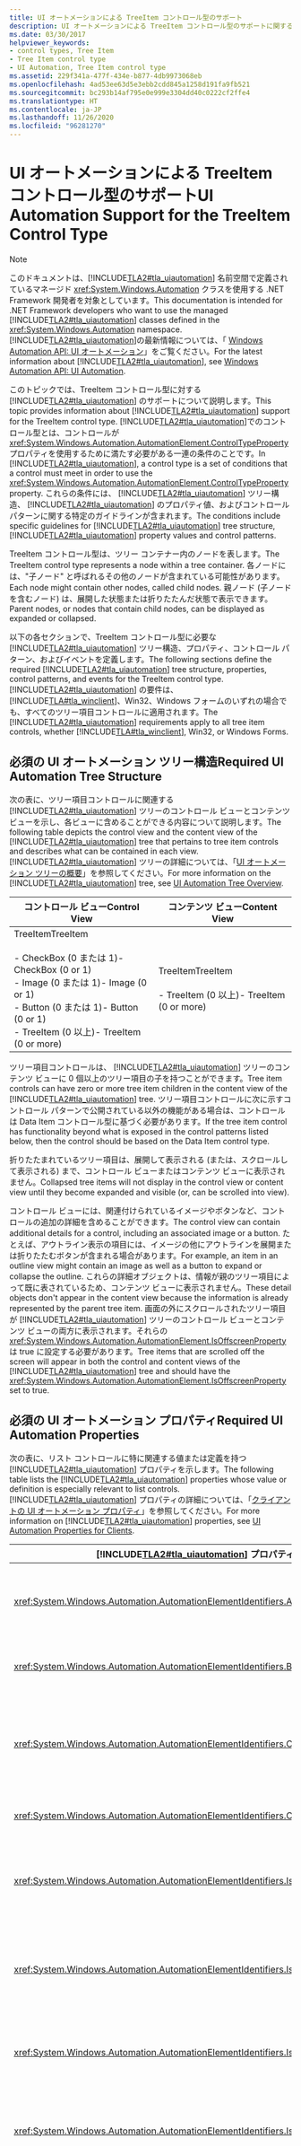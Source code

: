 ```yaml
---
title: UI オートメーションによる TreeItem コントロール型のサポート
description: UI オートメーションによる TreeItem コントロール型のサポートに関する情報を取得します。 必要なツリー構造、プロパティ、コントロール パターン、イベントについて説明します。
ms.date: 03/30/2017
helpviewer_keywords:
- control types, Tree Item
- Tree Item control type
- UI Automation, Tree Item control type
ms.assetid: 229f341a-477f-434e-b877-4db9973068eb
ms.openlocfilehash: 4ad53ee63d5e3ebb2cdd845a1258d191fa9fb521
ms.sourcegitcommit: bc293b14af795e0e999e3304dd40c0222cf2ffe4
ms.translationtype: HT
ms.contentlocale: ja-JP
ms.lasthandoff: 11/26/2020
ms.locfileid: "96281270"
---
```

# <a name="ui-automation-support-for-the-treeitem-control-type"></a><span data-ttu-id="eb5f7-104">UI オートメーションによる TreeItem コントロール型のサポート</span><span class="sxs-lookup"><span data-stu-id="eb5f7-104">UI Automation Support for the TreeItem Control Type</span></span>

> [!NOTE]
> <span data-ttu-id="eb5f7-105">このドキュメントは、[!INCLUDE[TLA2#tla_uiautomation](../../../includes/tla2sharptla-uiautomation-md.md)] 名前空間で定義されているマネージド <xref:System.Windows.Automation> クラスを使用する .NET Framework 開発者を対象としています。</span><span class="sxs-lookup"><span data-stu-id="eb5f7-105">This documentation is intended for .NET Framework developers who want to use the managed [!INCLUDE[TLA2#tla_uiautomation](../../../includes/tla2sharptla-uiautomation-md.md)] classes defined in the <xref:System.Windows.Automation> namespace.</span></span> <span data-ttu-id="eb5f7-106">[!INCLUDE[TLA2#tla_uiautomation](../../../includes/tla2sharptla-uiautomation-md.md)]の最新情報については、「 [Windows Automation API: UI オートメーション](/windows/win32/winauto/entry-uiauto-win32)」をご覧ください。</span><span class="sxs-lookup"><span data-stu-id="eb5f7-106">For the latest information about [!INCLUDE[TLA2#tla_uiautomation](../../../includes/tla2sharptla-uiautomation-md.md)], see [Windows Automation API: UI Automation](/windows/win32/winauto/entry-uiauto-win32).</span></span>  
  
 <span data-ttu-id="eb5f7-107">このトピックでは、TreeItem コントロール型に対する [!INCLUDE[TLA2#tla_uiautomation](../../../includes/tla2sharptla-uiautomation-md.md)] のサポートについて説明します。</span><span class="sxs-lookup"><span data-stu-id="eb5f7-107">This topic provides information about [!INCLUDE[TLA2#tla_uiautomation](../../../includes/tla2sharptla-uiautomation-md.md)] support for the TreeItem control type.</span></span> <span data-ttu-id="eb5f7-108">[!INCLUDE[TLA2#tla_uiautomation](../../../includes/tla2sharptla-uiautomation-md.md)]でのコントロール型とは、コントロールが <xref:System.Windows.Automation.AutomationElement.ControlTypeProperty> プロパティを使用するために満たす必要がある一連の条件のことです。</span><span class="sxs-lookup"><span data-stu-id="eb5f7-108">In [!INCLUDE[TLA2#tla_uiautomation](../../../includes/tla2sharptla-uiautomation-md.md)], a control type is a set of conditions that a control must meet in order to use the <xref:System.Windows.Automation.AutomationElement.ControlTypeProperty> property.</span></span> <span data-ttu-id="eb5f7-109">これらの条件には、 [!INCLUDE[TLA2#tla_uiautomation](../../../includes/tla2sharptla-uiautomation-md.md)] ツリー構造、 [!INCLUDE[TLA2#tla_uiautomation](../../../includes/tla2sharptla-uiautomation-md.md)] のプロパティ値、およびコントロール パターンに関する特定のガイドラインが含まれます。</span><span class="sxs-lookup"><span data-stu-id="eb5f7-109">The conditions include specific guidelines for [!INCLUDE[TLA2#tla_uiautomation](../../../includes/tla2sharptla-uiautomation-md.md)] tree structure, [!INCLUDE[TLA2#tla_uiautomation](../../../includes/tla2sharptla-uiautomation-md.md)] property values and control patterns.</span></span>  
  
 <span data-ttu-id="eb5f7-110">TreeItem コントロール型は、ツリー コンテナー内のノードを表します。</span><span class="sxs-lookup"><span data-stu-id="eb5f7-110">The TreeItem control type represents a node within a tree container.</span></span> <span data-ttu-id="eb5f7-111">各ノードには、"子ノード" と呼ばれるその他のノードが含まれている可能性があります。</span><span class="sxs-lookup"><span data-stu-id="eb5f7-111">Each node might contain other nodes, called child nodes.</span></span> <span data-ttu-id="eb5f7-112">親ノード (子ノードを含むノード) は、展開した状態または折りたたんだ状態で表示できます。</span><span class="sxs-lookup"><span data-stu-id="eb5f7-112">Parent nodes, or nodes that contain child nodes, can be displayed as expanded or collapsed.</span></span>  
  
 <span data-ttu-id="eb5f7-113">以下の各セクションで、TreeItem コントロール型に必要な [!INCLUDE[TLA2#tla_uiautomation](../../../includes/tla2sharptla-uiautomation-md.md)] ツリー構造、プロパティ、コントロール パターン、およびイベントを定義します。</span><span class="sxs-lookup"><span data-stu-id="eb5f7-113">The following sections define the required [!INCLUDE[TLA2#tla_uiautomation](../../../includes/tla2sharptla-uiautomation-md.md)] tree structure, properties, control patterns, and events for the TreeItem control type.</span></span> <span data-ttu-id="eb5f7-114">[!INCLUDE[TLA2#tla_uiautomation](../../../includes/tla2sharptla-uiautomation-md.md)] の要件は、[!INCLUDE[TLA#tla_winclient](../../../includes/tlasharptla-winclient-md.md)]、Win32、Windows フォームのいずれの場合でも、すべてのツリー項目コントロールに適用されます。</span><span class="sxs-lookup"><span data-stu-id="eb5f7-114">The [!INCLUDE[TLA2#tla_uiautomation](../../../includes/tla2sharptla-uiautomation-md.md)] requirements apply to all tree item controls, whether [!INCLUDE[TLA#tla_winclient](../../../includes/tlasharptla-winclient-md.md)], Win32, or Windows Forms.</span></span>  
  
<a name="Required_UI_Automation_Tree_Structure"></a>

## <a name="required-ui-automation-tree-structure"></a><span data-ttu-id="eb5f7-115">必須の UI オートメーション ツリー構造</span><span class="sxs-lookup"><span data-stu-id="eb5f7-115">Required UI Automation Tree Structure</span></span>  

 <span data-ttu-id="eb5f7-116">次の表に、ツリー項目コントロールに関連する [!INCLUDE[TLA2#tla_uiautomation](../../../includes/tla2sharptla-uiautomation-md.md)] ツリーのコントロール ビューとコンテンツ ビューを示し、各ビューに含めることができる内容について説明します。</span><span class="sxs-lookup"><span data-stu-id="eb5f7-116">The following table depicts the control view and the content view of the [!INCLUDE[TLA2#tla_uiautomation](../../../includes/tla2sharptla-uiautomation-md.md)] tree that pertains to tree item controls and describes what can be contained in each view.</span></span> <span data-ttu-id="eb5f7-117">[!INCLUDE[TLA2#tla_uiautomation](../../../includes/tla2sharptla-uiautomation-md.md)] ツリーの詳細については、「[UI オートメーション ツリーの概要](ui-automation-tree-overview.md)」を参照してください。</span><span class="sxs-lookup"><span data-stu-id="eb5f7-117">For more information on the [!INCLUDE[TLA2#tla_uiautomation](../../../includes/tla2sharptla-uiautomation-md.md)] tree, see [UI Automation Tree Overview](ui-automation-tree-overview.md).</span></span>  
  
|<span data-ttu-id="eb5f7-118">コントロール ビュー</span><span class="sxs-lookup"><span data-stu-id="eb5f7-118">Control View</span></span>|<span data-ttu-id="eb5f7-119">コンテンツ ビュー</span><span class="sxs-lookup"><span data-stu-id="eb5f7-119">Content View</span></span>|  
|------------------|------------------|  
|<span data-ttu-id="eb5f7-120">TreeItem</span><span class="sxs-lookup"><span data-stu-id="eb5f7-120">TreeItem</span></span><br /><br /> <span data-ttu-id="eb5f7-121">-   CheckBox (0 または 1)</span><span class="sxs-lookup"><span data-stu-id="eb5f7-121">-   CheckBox (0 or 1)</span></span><br /><span data-ttu-id="eb5f7-122">-   Image (0 または 1)</span><span class="sxs-lookup"><span data-stu-id="eb5f7-122">-   Image (0 or 1)</span></span><br /><span data-ttu-id="eb5f7-123">-   Button (0 または 1)</span><span class="sxs-lookup"><span data-stu-id="eb5f7-123">-   Button (0 or 1)</span></span><br /><span data-ttu-id="eb5f7-124">-   TreeItem (0 以上)</span><span class="sxs-lookup"><span data-stu-id="eb5f7-124">-   TreeItem (0 or more)</span></span>|<span data-ttu-id="eb5f7-125">TreeItem</span><span class="sxs-lookup"><span data-stu-id="eb5f7-125">TreeItem</span></span><br /><br /> <span data-ttu-id="eb5f7-126">-   TreeItem (0 以上)</span><span class="sxs-lookup"><span data-stu-id="eb5f7-126">-   TreeItem (0 or more)</span></span>|  
  
 <span data-ttu-id="eb5f7-127">ツリー項目コントロールは、 [!INCLUDE[TLA2#tla_uiautomation](../../../includes/tla2sharptla-uiautomation-md.md)] ツリーのコンテンツ ビューに 0 個以上のツリー項目の子を持つことができます。</span><span class="sxs-lookup"><span data-stu-id="eb5f7-127">Tree item controls can have zero or more tree item children in the content view of the [!INCLUDE[TLA2#tla_uiautomation](../../../includes/tla2sharptla-uiautomation-md.md)] tree.</span></span> <span data-ttu-id="eb5f7-128">ツリー項目コントロールに次に示すコントロール パターンで公開されている以外の機能がある場合は、コントロールは Data Item コントロール型に基づく必要があります。</span><span class="sxs-lookup"><span data-stu-id="eb5f7-128">If the tree item control has functionality beyond what is exposed in the control patterns listed below, then the control should be based on the Data Item control type.</span></span>  
  
 <span data-ttu-id="eb5f7-129">折りたたまれているツリー項目は、展開して表示される (または、スクロールして表示される) まで、コントロール ビューまたはコンテンツ ビューに表示されません。</span><span class="sxs-lookup"><span data-stu-id="eb5f7-129">Collapsed tree items will not display in the control view or content view until they become expanded and visible (or, can be scrolled into view).</span></span>  
  
 <span data-ttu-id="eb5f7-130">コントロール ビューには、関連付けられているイメージやボタンなど、コントロールの追加の詳細を含めることができます。</span><span class="sxs-lookup"><span data-stu-id="eb5f7-130">The control view can contain additional details for a control, including an associated image or a button.</span></span> <span data-ttu-id="eb5f7-131">たとえば、アウトライン表示の項目には、イメージの他にアウトラインを展開または折りたたむボタンが含まれる場合があります。</span><span class="sxs-lookup"><span data-stu-id="eb5f7-131">For example, an item in an outline view might contain an image as well as a button to expand or collapse the outline.</span></span> <span data-ttu-id="eb5f7-132">これらの詳細オブジェクトは、情報が親のツリー項目によって既に表されているため、コンテンツ ビューに表示されません。</span><span class="sxs-lookup"><span data-stu-id="eb5f7-132">These detail objects don't appear in the content view because the information is already represented by the parent tree item.</span></span> <span data-ttu-id="eb5f7-133">画面の外にスクロールされたツリー項目が [!INCLUDE[TLA2#tla_uiautomation](../../../includes/tla2sharptla-uiautomation-md.md)] ツリーのコントロール ビューとコンテンツ ビューの両方に表示されます。それらの <xref:System.Windows.Automation.AutomationElement.IsOffscreenProperty> は true に設定する必要があります。</span><span class="sxs-lookup"><span data-stu-id="eb5f7-133">Tree items that are scrolled off the screen will appear in both the control and content views of the [!INCLUDE[TLA2#tla_uiautomation](../../../includes/tla2sharptla-uiautomation-md.md)] tree and should have the <xref:System.Windows.Automation.AutomationElement.IsOffscreenProperty> set to true.</span></span>  
  
<a name="Required_UI_Automation_Properties"></a>

## <a name="required-ui-automation-properties"></a><span data-ttu-id="eb5f7-134">必須の UI オートメーション プロパティ</span><span class="sxs-lookup"><span data-stu-id="eb5f7-134">Required UI Automation Properties</span></span>  

 <span data-ttu-id="eb5f7-135">次の表に、リスト コントロールに特に関連する値または定義を持つ [!INCLUDE[TLA2#tla_uiautomation](../../../includes/tla2sharptla-uiautomation-md.md)] プロパティを示します。</span><span class="sxs-lookup"><span data-stu-id="eb5f7-135">The following table lists the [!INCLUDE[TLA2#tla_uiautomation](../../../includes/tla2sharptla-uiautomation-md.md)] properties whose value or definition is especially relevant to list controls.</span></span> <span data-ttu-id="eb5f7-136">[!INCLUDE[TLA2#tla_uiautomation](../../../includes/tla2sharptla-uiautomation-md.md)] プロパティの詳細については、「[クライアントの UI オートメーション プロパティ](ui-automation-properties-for-clients.md)」を参照してください。</span><span class="sxs-lookup"><span data-stu-id="eb5f7-136">For more information on [!INCLUDE[TLA2#tla_uiautomation](../../../includes/tla2sharptla-uiautomation-md.md)] properties, see [UI Automation Properties for Clients](ui-automation-properties-for-clients.md).</span></span>  
  
|[!INCLUDE[TLA2#tla_uiautomation](../../../includes/tla2sharptla-uiautomation-md.md)] <span data-ttu-id="eb5f7-137">プロパティ</span><span class="sxs-lookup"><span data-stu-id="eb5f7-137">Property</span></span>|<span data-ttu-id="eb5f7-138">[値]</span><span class="sxs-lookup"><span data-stu-id="eb5f7-138">Value</span></span>|<span data-ttu-id="eb5f7-139">Notes</span><span class="sxs-lookup"><span data-stu-id="eb5f7-139">Notes</span></span>|  
|------------------------------------------------------------------------------------|-----------|-----------|  
|<xref:System.Windows.Automation.AutomationElementIdentifiers.AutomationIdProperty>|<span data-ttu-id="eb5f7-140">「ノート」を参照してください。</span><span class="sxs-lookup"><span data-stu-id="eb5f7-140">See notes.</span></span>|<span data-ttu-id="eb5f7-141">このプロパティの値は、アプリケーション内のすべてのコントロールで一意である必要があります。</span><span class="sxs-lookup"><span data-stu-id="eb5f7-141">The value of this property needs to be unique across all controls in an application.</span></span>|  
|<xref:System.Windows.Automation.AutomationElementIdentifiers.BoundingRectangleProperty>|<span data-ttu-id="eb5f7-142">「ノート」を参照してください。</span><span class="sxs-lookup"><span data-stu-id="eb5f7-142">See notes.</span></span>|<span data-ttu-id="eb5f7-143">コントロール全体を格納する最も外側の四角形。</span><span class="sxs-lookup"><span data-stu-id="eb5f7-143">The outermost rectangle that contains the whole control.</span></span>|  
|<xref:System.Windows.Automation.AutomationElementIdentifiers.ClickablePointProperty>|<span data-ttu-id="eb5f7-144">「ノート」を参照してください。</span><span class="sxs-lookup"><span data-stu-id="eb5f7-144">See notes.</span></span>|<span data-ttu-id="eb5f7-145">このプロパティは、選択状態を変更またはフォーカスを設定する項目を原因となるアイテムの場所を返す必要があります。</span><span class="sxs-lookup"><span data-stu-id="eb5f7-145">This property must return a location of the item that will cause the item to change selection state or become focused.</span></span>|  
|<xref:System.Windows.Automation.AutomationElementIdentifiers.ControlTypeProperty>|<span data-ttu-id="eb5f7-146">TreeItem</span><span class="sxs-lookup"><span data-stu-id="eb5f7-146">TreeItem</span></span>|<span data-ttu-id="eb5f7-147">この値は、すべての UI フレームワークで同じです。</span><span class="sxs-lookup"><span data-stu-id="eb5f7-147">This value is the same for all UI frameworks.</span></span>|  
|<xref:System.Windows.Automation.AutomationElementIdentifiers.IsContentElementProperty>|<span data-ttu-id="eb5f7-148">○</span><span class="sxs-lookup"><span data-stu-id="eb5f7-148">True</span></span>|<span data-ttu-id="eb5f7-149">リスト コントロールは、常に [!INCLUDE[TLA2#tla_uiautomation](../../../includes/tla2sharptla-uiautomation-md.md)] ツリーのコンテンツ ビューに含まれます。</span><span class="sxs-lookup"><span data-stu-id="eb5f7-149">The list control is always included in the content view of the [!INCLUDE[TLA2#tla_uiautomation](../../../includes/tla2sharptla-uiautomation-md.md)] tree.</span></span>|  
|<xref:System.Windows.Automation.AutomationElementIdentifiers.IsControlElementProperty>|<span data-ttu-id="eb5f7-150">○</span><span class="sxs-lookup"><span data-stu-id="eb5f7-150">True</span></span>|<span data-ttu-id="eb5f7-151">リスト コントロールは、常に [!INCLUDE[TLA2#tla_uiautomation](../../../includes/tla2sharptla-uiautomation-md.md)] ツリーのコントロール ビューに含まれます。</span><span class="sxs-lookup"><span data-stu-id="eb5f7-151">The list control is always included in the control view of the [!INCLUDE[TLA2#tla_uiautomation](../../../includes/tla2sharptla-uiautomation-md.md)] tree.</span></span>|  
|<xref:System.Windows.Automation.AutomationElementIdentifiers.IsOffscreenProperty>|<span data-ttu-id="eb5f7-152">「ノート」を参照してください。</span><span class="sxs-lookup"><span data-stu-id="eb5f7-152">See notes.</span></span>|<span data-ttu-id="eb5f7-153">このプロパティは、ツリー項目コントロールが画面の外にスクロールされたことを示すために設定します。</span><span class="sxs-lookup"><span data-stu-id="eb5f7-153">This property is set to indicate when a tree item control is scrolled off the screen.</span></span>|  
|<xref:System.Windows.Automation.AutomationElementIdentifiers.IsKeyboardFocusableProperty>|<span data-ttu-id="eb5f7-154">「ノート」を参照してください。</span><span class="sxs-lookup"><span data-stu-id="eb5f7-154">See notes.</span></span>|<span data-ttu-id="eb5f7-155">コントロールがキーボード フォーカスを受け取ることができる場合は、このプロパティをサポートする必要があります。</span><span class="sxs-lookup"><span data-stu-id="eb5f7-155">If the control can receive keyboard focus, it must support this property.</span></span>|  
|<xref:System.Windows.Automation.AutomationElementIdentifiers.ItemTypeProperty>|<span data-ttu-id="eb5f7-156">「ノート」を参照してください。</span><span class="sxs-lookup"><span data-stu-id="eb5f7-156">See notes.</span></span>|<span data-ttu-id="eb5f7-157">ツリー項目コントロールで、特定の型のオブジェクトであることを示すために表示されるアイコンを使用する場合、このプロパティをサポートし、オブジェクトの種類を指定する必要があります。</span><span class="sxs-lookup"><span data-stu-id="eb5f7-157">If the tree item control uses a visual icon to indicate that is a particular type of object, then this property must be supported and indicate what the object is.</span></span>|  
|<xref:System.Windows.Automation.AutomationElementIdentifiers.LabeledByProperty>|`Null`|<span data-ttu-id="eb5f7-158">ツリー項目コントロールは、自動的にラベル付けされます。</span><span class="sxs-lookup"><span data-stu-id="eb5f7-158">Tree item controls are self-labeling.</span></span>|  
|<xref:System.Windows.Automation.AutomationElementIdentifiers.LocalizedControlTypeProperty>|<span data-ttu-id="eb5f7-159">"tree item"</span><span class="sxs-lookup"><span data-stu-id="eb5f7-159">"tree item"</span></span>|<span data-ttu-id="eb5f7-160">TreeItem コントロール型に対応するローカライズされた文字列。</span><span class="sxs-lookup"><span data-stu-id="eb5f7-160">Localized string corresponding to the TreeItem control type.</span></span>|  
|<xref:System.Windows.Automation.AutomationElementIdentifiers.NameProperty>|<span data-ttu-id="eb5f7-161">「ノート」を参照してください。</span><span class="sxs-lookup"><span data-stu-id="eb5f7-161">See notes.</span></span>|<span data-ttu-id="eb5f7-162">このプロパティは、各ツリー項目コントロールに表示されるテキストを公開します。</span><span class="sxs-lookup"><span data-stu-id="eb5f7-162">This property exposes the text displayed for each tree item control.</span></span>|  
  
<a name="Required_UI_Automation_Control_Patterns"></a>

## <a name="required-ui-automation-control-patterns"></a><span data-ttu-id="eb5f7-163">必須の UI オートメーション コントロール パターン</span><span class="sxs-lookup"><span data-stu-id="eb5f7-163">Required UI Automation Control Patterns</span></span>  

 <span data-ttu-id="eb5f7-164">次の表に、リスト コントロールでサポートされなければならない [!INCLUDE[TLA2#tla_uiautomation](../../../includes/tla2sharptla-uiautomation-md.md)] コントロール パターンを示します。</span><span class="sxs-lookup"><span data-stu-id="eb5f7-164">The following table lists the [!INCLUDE[TLA2#tla_uiautomation](../../../includes/tla2sharptla-uiautomation-md.md)] control patterns required to be supported by list controls.</span></span> <span data-ttu-id="eb5f7-165">コントロール パターンの詳細については、「 [UI Automation Control Patterns Overview](ui-automation-control-patterns-overview.md)」を参照してください。</span><span class="sxs-lookup"><span data-stu-id="eb5f7-165">For more information on control patterns, see [UI Automation Control Patterns Overview](ui-automation-control-patterns-overview.md).</span></span>  
  
|<span data-ttu-id="eb5f7-166">コントロール パターン/パターン プロパティ</span><span class="sxs-lookup"><span data-stu-id="eb5f7-166">Control Pattern/Pattern Property</span></span>|<span data-ttu-id="eb5f7-167">サポート/値</span><span class="sxs-lookup"><span data-stu-id="eb5f7-167">Support/Value</span></span>|<span data-ttu-id="eb5f7-168">Notes</span><span class="sxs-lookup"><span data-stu-id="eb5f7-168">Notes</span></span>|  
|---------------------------------------|--------------------|-----------|  
|<xref:System.Windows.Automation.Provider.IInvokeProvider>|<span data-ttu-id="eb5f7-169">依存</span><span class="sxs-lookup"><span data-stu-id="eb5f7-169">Depends</span></span>|<span data-ttu-id="eb5f7-170">ツリー項目に操作可能な別のコマンドがある場合は、このコントロール パターンを実装します。</span><span class="sxs-lookup"><span data-stu-id="eb5f7-170">Implement this control pattern if the tree item has a separate, actionable command.</span></span>|  
|<xref:System.Windows.Automation.Provider.IExpandCollapseProvider>|<span data-ttu-id="eb5f7-171">はい</span><span class="sxs-lookup"><span data-stu-id="eb5f7-171">Yes</span></span>|<span data-ttu-id="eb5f7-172">すべてのツリー項目を展開または折りたたむことができます。</span><span class="sxs-lookup"><span data-stu-id="eb5f7-172">All tree items can be expanded or collapsed.</span></span>|  
|<xref:System.Windows.Automation.Provider.IExpandCollapseProvider.ExpandCollapseState%2A>|<span data-ttu-id="eb5f7-173">展開されたノード、折りたたまれたノード、またはリーフ ノード</span><span class="sxs-lookup"><span data-stu-id="eb5f7-173">Expanded, Collapsed, or Leaf Node</span></span>|<span data-ttu-id="eb5f7-174">ツリー項目は、展開されたり、折りたたまれたりしない場合は、リーフ ノードになります。</span><span class="sxs-lookup"><span data-stu-id="eb5f7-174">Tree items will be leaf nodes when they are not expanded or collapsed.</span></span>|  
|<xref:System.Windows.Automation.Provider.IScrollItemProvider>|<span data-ttu-id="eb5f7-175">依存</span><span class="sxs-lookup"><span data-stu-id="eb5f7-175">Depends</span></span>|<span data-ttu-id="eb5f7-176">ツリー コンテナーが Scroll コントロール パターンをサポートする場合、このコントロール パターンを実装します。</span><span class="sxs-lookup"><span data-stu-id="eb5f7-176">Implement this control pattern if the tree container supports the Scroll control pattern.</span></span>|  
|<xref:System.Windows.Automation.Provider.ISelectionItemProvider>|<span data-ttu-id="eb5f7-177">依存</span><span class="sxs-lookup"><span data-stu-id="eb5f7-177">Depends</span></span>|<span data-ttu-id="eb5f7-178">ユーザーがツリー コンテナーに戻るときに、アクティブな選択を保持することができる場合、このコントロール パターンを実装します。</span><span class="sxs-lookup"><span data-stu-id="eb5f7-178">Implement this control pattern if it is possible to have an active selection that is maintained when the user returns to the tree container.</span></span>|  
|<xref:System.Windows.Automation.Provider.ISelectionItemProvider.SelectionContainer%2A>|<span data-ttu-id="eb5f7-179">はい</span><span class="sxs-lookup"><span data-stu-id="eb5f7-179">Yes</span></span>|<span data-ttu-id="eb5f7-180">このプロパティは、コンテナー内のすべての項目に対して同じコンテナーを公開します。</span><span class="sxs-lookup"><span data-stu-id="eb5f7-180">This property will expose the same container for all items within the container.</span></span>|  
|<xref:System.Windows.Automation.Provider.IToggleProvider>|<span data-ttu-id="eb5f7-181">依存</span><span class="sxs-lookup"><span data-stu-id="eb5f7-181">Depends</span></span>|<span data-ttu-id="eb5f7-182">ツリー項目に関連付けられたチェック ボックスがある場合、このコントロール パターンを実装します。</span><span class="sxs-lookup"><span data-stu-id="eb5f7-182">Implement this control pattern if the tree item has an associated check box.</span></span>|  
  
<a name="Required_UI_Automation_Events"></a>

## <a name="required-ui-automation-events"></a><span data-ttu-id="eb5f7-183">必須の UI オートメーション イベント</span><span class="sxs-lookup"><span data-stu-id="eb5f7-183">Required UI Automation Events</span></span>  

 <span data-ttu-id="eb5f7-184">次の表に、すべてのツリー項目コントロールでサポートする必要がある [!INCLUDE[TLA2#tla_uiautomation](../../../includes/tla2sharptla-uiautomation-md.md)] イベントを示します。</span><span class="sxs-lookup"><span data-stu-id="eb5f7-184">The following table lists the [!INCLUDE[TLA2#tla_uiautomation](../../../includes/tla2sharptla-uiautomation-md.md)] events required to be supported by all tree item controls.</span></span> <span data-ttu-id="eb5f7-185">イベントの詳細については、「 [UI Automation Events Overview](ui-automation-events-overview.md)」を参照してください。</span><span class="sxs-lookup"><span data-stu-id="eb5f7-185">For more information about events, see [UI Automation Events Overview](ui-automation-events-overview.md).</span></span>  
  
|[!INCLUDE[TLA2#tla_uiautomation](../../../includes/tla2sharptla-uiautomation-md.md)] <span data-ttu-id="eb5f7-186">イベント</span><span class="sxs-lookup"><span data-stu-id="eb5f7-186">Event</span></span>|<span data-ttu-id="eb5f7-187">サポート</span><span class="sxs-lookup"><span data-stu-id="eb5f7-187">Support</span></span>|<span data-ttu-id="eb5f7-188">Notes</span><span class="sxs-lookup"><span data-stu-id="eb5f7-188">Notes</span></span>|  
|---------------------------------------------------------------------------------|-------------|-----------|  
|<xref:System.Windows.Automation.AutomationElementIdentifiers.AutomationFocusChangedEvent>|<span data-ttu-id="eb5f7-189">必須</span><span class="sxs-lookup"><span data-stu-id="eb5f7-189">Required</span></span>|<span data-ttu-id="eb5f7-190">なし</span><span class="sxs-lookup"><span data-stu-id="eb5f7-190">None</span></span>|  
|<span data-ttu-id="eb5f7-191"><xref:System.Windows.Automation.AutomationElementIdentifiers.BoundingRectangleProperty> プロパティ変更イベント。</span><span class="sxs-lookup"><span data-stu-id="eb5f7-191"><xref:System.Windows.Automation.AutomationElementIdentifiers.BoundingRectangleProperty> property-changed event.</span></span>|<span data-ttu-id="eb5f7-192">必須</span><span class="sxs-lookup"><span data-stu-id="eb5f7-192">Required</span></span>|<span data-ttu-id="eb5f7-193">なし</span><span class="sxs-lookup"><span data-stu-id="eb5f7-193">None</span></span>|  
|<span data-ttu-id="eb5f7-194"><xref:System.Windows.Automation.AutomationElementIdentifiers.IsEnabledProperty> プロパティ変更イベント。</span><span class="sxs-lookup"><span data-stu-id="eb5f7-194"><xref:System.Windows.Automation.AutomationElementIdentifiers.IsEnabledProperty> property-changed event.</span></span>|<span data-ttu-id="eb5f7-195">必須</span><span class="sxs-lookup"><span data-stu-id="eb5f7-195">Required</span></span>|<span data-ttu-id="eb5f7-196">なし</span><span class="sxs-lookup"><span data-stu-id="eb5f7-196">None</span></span>|  
|<span data-ttu-id="eb5f7-197"><xref:System.Windows.Automation.AutomationElementIdentifiers.IsOffscreenProperty> プロパティ変更イベント。</span><span class="sxs-lookup"><span data-stu-id="eb5f7-197"><xref:System.Windows.Automation.AutomationElementIdentifiers.IsOffscreenProperty> property-changed event.</span></span>|<span data-ttu-id="eb5f7-198">必須</span><span class="sxs-lookup"><span data-stu-id="eb5f7-198">Required</span></span>|<span data-ttu-id="eb5f7-199">なし</span><span class="sxs-lookup"><span data-stu-id="eb5f7-199">None</span></span>|  
|<span data-ttu-id="eb5f7-200"><xref:System.Windows.Automation.AutomationElementIdentifiers.ItemStatusProperty> プロパティ変更イベント。</span><span class="sxs-lookup"><span data-stu-id="eb5f7-200"><xref:System.Windows.Automation.AutomationElementIdentifiers.ItemStatusProperty> property-changed event.</span></span>|<span data-ttu-id="eb5f7-201">依存</span><span class="sxs-lookup"><span data-stu-id="eb5f7-201">Depends</span></span>|<span data-ttu-id="eb5f7-202">なし</span><span class="sxs-lookup"><span data-stu-id="eb5f7-202">None</span></span>|  
|<span data-ttu-id="eb5f7-203"><xref:System.Windows.Automation.AutomationElementIdentifiers.NameProperty> プロパティ変更イベント。</span><span class="sxs-lookup"><span data-stu-id="eb5f7-203"><xref:System.Windows.Automation.AutomationElementIdentifiers.NameProperty> property-changed event.</span></span>|<span data-ttu-id="eb5f7-204">必須</span><span class="sxs-lookup"><span data-stu-id="eb5f7-204">Required</span></span>|<span data-ttu-id="eb5f7-205">なし</span><span class="sxs-lookup"><span data-stu-id="eb5f7-205">None</span></span>|  
|<xref:System.Windows.Automation.AutomationElementIdentifiers.StructureChangedEvent>|<span data-ttu-id="eb5f7-206">必須</span><span class="sxs-lookup"><span data-stu-id="eb5f7-206">Required</span></span>|<span data-ttu-id="eb5f7-207">なし</span><span class="sxs-lookup"><span data-stu-id="eb5f7-207">None</span></span>|  
|<span data-ttu-id="eb5f7-208"><xref:System.Windows.Automation.ExpandCollapsePatternIdentifiers.ExpandCollapseStateProperty> プロパティ変更イベント。</span><span class="sxs-lookup"><span data-stu-id="eb5f7-208"><xref:System.Windows.Automation.ExpandCollapsePatternIdentifiers.ExpandCollapseStateProperty> property-changed event.</span></span>|<span data-ttu-id="eb5f7-209">必須</span><span class="sxs-lookup"><span data-stu-id="eb5f7-209">Required</span></span>|<span data-ttu-id="eb5f7-210">なし</span><span class="sxs-lookup"><span data-stu-id="eb5f7-210">None</span></span>|  
|<xref:System.Windows.Automation.InvokePatternIdentifiers.InvokedEvent>|<span data-ttu-id="eb5f7-211">依存</span><span class="sxs-lookup"><span data-stu-id="eb5f7-211">Depends</span></span>|<span data-ttu-id="eb5f7-212">なし</span><span class="sxs-lookup"><span data-stu-id="eb5f7-212">None</span></span>|  
|<span data-ttu-id="eb5f7-213"><xref:System.Windows.Automation.MultipleViewPatternIdentifiers.CurrentViewProperty> プロパティ変更イベント。</span><span class="sxs-lookup"><span data-stu-id="eb5f7-213"><xref:System.Windows.Automation.MultipleViewPatternIdentifiers.CurrentViewProperty> property-changed event.</span></span>|<span data-ttu-id="eb5f7-214">依存</span><span class="sxs-lookup"><span data-stu-id="eb5f7-214">Depends</span></span>|<span data-ttu-id="eb5f7-215">なし</span><span class="sxs-lookup"><span data-stu-id="eb5f7-215">None</span></span>|  
|<xref:System.Windows.Automation.SelectionItemPatternIdentifiers.ElementAddedToSelectionEvent>|<span data-ttu-id="eb5f7-216">依存</span><span class="sxs-lookup"><span data-stu-id="eb5f7-216">Depends</span></span>|<span data-ttu-id="eb5f7-217">なし</span><span class="sxs-lookup"><span data-stu-id="eb5f7-217">None</span></span>|  
|<xref:System.Windows.Automation.SelectionItemPatternIdentifiers.ElementRemovedFromSelectionEvent>|<span data-ttu-id="eb5f7-218">依存</span><span class="sxs-lookup"><span data-stu-id="eb5f7-218">Depends</span></span>|<span data-ttu-id="eb5f7-219">なし</span><span class="sxs-lookup"><span data-stu-id="eb5f7-219">None</span></span>|  
|<xref:System.Windows.Automation.SelectionItemPatternIdentifiers.ElementSelectedEvent>|<span data-ttu-id="eb5f7-220">依存</span><span class="sxs-lookup"><span data-stu-id="eb5f7-220">Depends</span></span>|<span data-ttu-id="eb5f7-221">なし</span><span class="sxs-lookup"><span data-stu-id="eb5f7-221">None</span></span>|  
|<span data-ttu-id="eb5f7-222"><xref:System.Windows.Automation.TogglePatternIdentifiers.ToggleStateProperty> プロパティ変更イベント。</span><span class="sxs-lookup"><span data-stu-id="eb5f7-222"><xref:System.Windows.Automation.TogglePatternIdentifiers.ToggleStateProperty> property-changed event.</span></span>|<span data-ttu-id="eb5f7-223">依存</span><span class="sxs-lookup"><span data-stu-id="eb5f7-223">Depends</span></span>|<span data-ttu-id="eb5f7-224">なし</span><span class="sxs-lookup"><span data-stu-id="eb5f7-224">None</span></span>|  
|<span data-ttu-id="eb5f7-225"><xref:System.Windows.Automation.ValuePatternIdentifiers.ValueProperty> プロパティ変更イベント。</span><span class="sxs-lookup"><span data-stu-id="eb5f7-225"><xref:System.Windows.Automation.ValuePatternIdentifiers.ValueProperty> property-changed event.</span></span>|<span data-ttu-id="eb5f7-226">依存</span><span class="sxs-lookup"><span data-stu-id="eb5f7-226">Depends</span></span>|<span data-ttu-id="eb5f7-227">なし</span><span class="sxs-lookup"><span data-stu-id="eb5f7-227">None</span></span>|  
  
## <a name="see-also"></a><span data-ttu-id="eb5f7-228">関連項目</span><span class="sxs-lookup"><span data-stu-id="eb5f7-228">See also</span></span>

- <xref:System.Windows.Automation.ControlType.TreeItem>
- [<span data-ttu-id="eb5f7-229">UI オートメーション コントロール型の概要</span><span class="sxs-lookup"><span data-stu-id="eb5f7-229">UI Automation Control Types Overview</span></span>](ui-automation-control-types-overview.md)
- [<span data-ttu-id="eb5f7-230">UI オートメーションの概要</span><span class="sxs-lookup"><span data-stu-id="eb5f7-230">UI Automation Overview</span></span>](ui-automation-overview.md)
